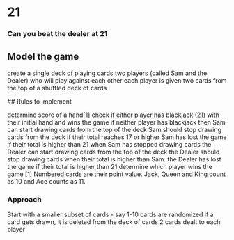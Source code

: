 # 21

### Can you beat the dealer at 21

## Model the game

create a single deck of playing cards
two players (called Sam and the Dealer) who will play against each other
each player is given two cards from the top of a shuffled deck of cards


## Rules to implement

determine score of a hand[1]
check if either player has blackjack (21) with their initial hand and wins the game
if neither player has blackjack then Sam can start drawing cards from the top of the deck
Sam should stop drawing cards from the deck if their total reaches 17 or higher
Sam has lost the game if their total is higher than 21
when Sam has stopped drawing cards the Dealer can start drawing cards from the top of the deck
the Dealer should stop drawing cards when their total is higher than Sam.
the Dealer has lost the game if their total is higher than 21
determine which player wins the game
[1] Numbered cards are their point value. Jack, Queen and King count as 10 and Ace counts as 11.

### Approach

Start with a smaller subset of cards - say 1-10
cards are randomized
if a card gets drawn, it is deleted from the deck of cards
2 cards dealt to each player



